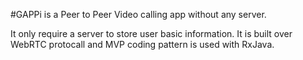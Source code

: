 #GAPPi is a Peer to Peer Video calling app without any server.

It only require a server to store user basic information. It is built over WebRTC protocall and MVP coding pattern is used with RxJava.
